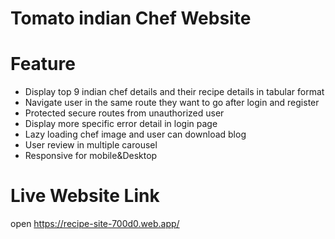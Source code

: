 # Tomato indian Chef Website

# Feature
 
* Display top 9 indian chef details and their recipe details in tabular format  
* Navigate user in the same route they want to go after login and register
* Protected secure routes from unauthorized user
* Display more specific error detail in login page 
* Lazy loading chef image and user can download blog 
* User review in multiple carousel
* Responsive for mobile&Desktop

# Live Website Link
open https://recipe-site-700d0.web.app/